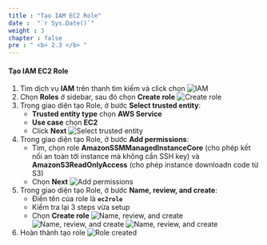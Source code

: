 ```yaml
---
title : "Tạo IAM EC2 Role"
date :  "`r Sys.Date()`" 
weight : 3
chapter : false
pre : " <b> 2.3 </b> "
---
```


#### Tạo IAM EC2 Role

1. Tìm dịch vụ **IAM** trên thanh tìm kiếm và click chọn
![IAM](../../../images/2-3/01.png?width=50pc)
2. Chọn **Roles** ở sidebar, sau đó chọn **Create role**
![Create role](../../../images/2-3/02.png?width=50pc)
3. Trong giao diện tạo Role, ở bước **Select trusted entity**:
    - **Trusted entity type** chọn **AWS Service**
    - **Use case** chọn **EC2**
    - Click **Next**
![Select trusted entity](../../../images/2-3/03.png?width=50pc)
4. Trong giao diện tạo Role, ở bước **Add permissions**:
    - Tìm, chọn role **AmazonSSMManagedInstanceCore** (cho phép kết nối an toàn tới instance mà không cần SSH key) và **AmazonS3ReadOnlyAccess** (cho phép instance downloadn code từ S3)
    - Chọn **Next**
![Add permissions](../../../images/2-3/04.png?width=50pc)
5. Trong giao diện tạo Role, ở bước **Name, review, and create**:
    - Điền tên của role là **`ec2role`**
    - Kiểm tra lại 3 steps vừa setup
    - Chọn **Create role**
![Name, review, and create](../../../images/2-3/05.png?width=50pc)
![Name, review, and create](../../../images/2-3/06.png?width=50pc)
![Name, review, and create](../../../images/2-3/07.png?width=50pc)
6. Hoàn thành tạo role
![Role created](../../../images/2-3/08.png?width=50pc)